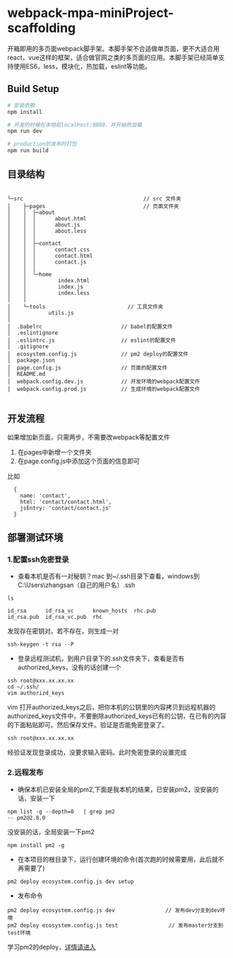 # webpack-mpa-miniProject-scaffolding
开箱即用的多页面webpack脚手架。本脚手架不合适做单页面，更不大适合用react，vue这样的框架，适合做官网之类的多页面的应用。本脚手架已经简单支持使用ES6，less，模块化，热加载，eslint等功能。


## Build Setup

``` bash
# 安装依赖
npm install

# 开发的时候在本地启localhost:8080，并开始热加载
npm run dev

# production的发布时打包
npm run build

```


## 目录结构

```

└─src                                      // src 文件夹
│    ├─pages                               // 页面文件夹
│    │  ├─about
│    │  │      about.html
│    │  │      about.js
│    │  │      about.less
│    │  │
│    │  ├─contact
│    │  │      contact.css
│    │  │      contact.html
│    │  │      contact.js
│    │  │
│    │  └─home
│    │          index.html
│    │          index.js
│    │          index.less
│    │
│    └─tools                          // 工具文件夹
│            utils.js
│
│  .babelrc                         // babel的配置文件
│  .eslintignore
│  .eslintrc.js                     // eslint的配置文件
│  .gitignore
│  ecosystem.config.js              // pm2 deploy的配置文件
│  package.json
│  page.config.js                   // 页面的配置文件
│  README.md
│  webpack.config.dev.js            // 开发环境的webpack配置文件
│  webpack.config.prod.js           // 生成环境的webpack配置文件


```

## 开发流程

如果增加新页面，只需两步，不需要改webpack等配置文件

1. 在pages中新增一个文件夹
2. 在page.config.js中添加这个页面的信息即可

比如
```
  {
    name: 'contact',
    html: 'contact/contact.html',
    jsEntry: 'contact/contact.js'
  }

```


## 部署测试环境

### 1.配置ssh免密登录

* 查看本机是否有一对秘钥？mac 到~/.ssh目录下查看，windows到 C:\Users\zhangsan（自己的用户名）\.ssh

```
ls

id_rsa      id_rsa_vc      known_hosts  rhc.pub
id_rsa.pub  id_rsa_vc.pub  rhc

```


发现存在密钥对。若不存在，则生成一对

```
ssh-keygen -t rsa --P

```

* 登录远程测试机，到用户目录下的.ssh文件夹下，查看是否有authorized_keys，没有的话创建一个

```
ssh root@xxx.xx.xx.xx
cd ~/.ssh/
vim authorizd_keys

```
vim 打开authorized_keys之后，把你本机的公钥里的内容拷贝到远程机器的authorized_keys文件中，不要删除authorized_keys已有的公钥，在已有的内容的下面粘贴即可。然后保存文件。验证是否能免密登录了。

```
ssh root@xxx.xx.xx.xx

```
经验证发现登录成功，没要求输入密码。此时免密登录的设置完成

### 2.远程发布

* 确保本机已安装全局的pm2,下面是我本机的结果，已安装pm2，没安装的话，安装一下

```
npm list -g --depth=0   | grep pm2
-- pm2@2.8.0

```
没安装的话，全局安装一下pm2

```
npm install pm2 -g

```

* 在本项目的根目录下，运行创建环境的命令(首次跑的时候需要用，此后就不再需要了)

```
pm2 deploy ecosystem.config.js dev setup

```


* 发布命令

```
pm2 deploy ecosystem.config.js dev                // 发布dev分支到dev环境
pm2 deploy ecosystem.config.js test                // 发布master分支到test环境
```


学习pm2的deploy，[详情请进入](http://pm2.keymetrics.io/docs/usage/deployment/#windows-consideration)
